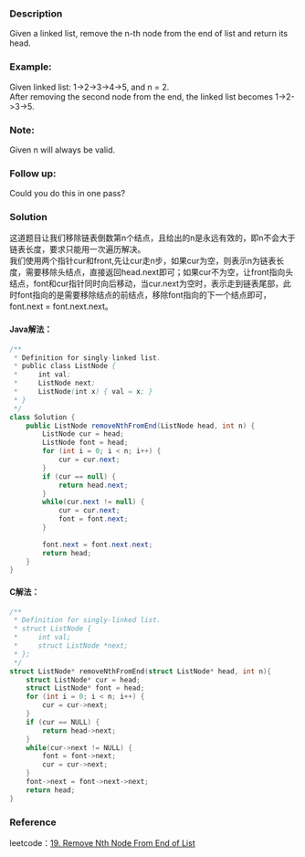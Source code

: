 ### Description
Given a linked list, remove the n-th node from the end of list and return its head.  
### Example:  
Given linked list: 1->2->3->4->5, and n = 2.  
After removing the second node from the end, the linked list becomes 1->2->3->5.  
### Note:  
Given n will always be valid.  
### Follow up:  
Could you do this in one pass?  

### Solution    
这道题目让我们移除链表倒数第n个结点，且给出的n是永远有效的，即n不会大于链表长度，要求只能用一次遍历解决。  
我们使用两个指针cur和front,先让cur走n步，如果cur为空，则表示n为链表长度，需要移除头结点，直接返回head.next即可；如果cur不为空，让front指向头结点，font和cur指针同时向后移动，当cur.next为空时，表示走到链表尾部，此时font指向的是需要移除结点的前结点，移除font指向的下一个结点即可，font.next = font.next.next。

#### Java解法：
```Java
/**
 * Definition for singly-linked list.
 * public class ListNode {
 *     int val;
 *     ListNode next;
 *     ListNode(int x) { val = x; }
 * }
 */
class Solution {
    public ListNode removeNthFromEnd(ListNode head, int n) {
        ListNode cur = head;
        ListNode font = head;
        for (int i = 0; i < n; i++) {
            cur = cur.next;
        }
        if (cur == null) {
            return head.next;
        }
        while(cur.next != null) {
            cur = cur.next;
            font = font.next;
        }
        
        font.next = font.next.next;
        return head;
    }
}
```
#### C解法：
```C
/**
 * Definition for singly-linked list.
 * struct ListNode {
 *     int val;
 *     struct ListNode *next;
 * };
 */
struct ListNode* removeNthFromEnd(struct ListNode* head, int n){
    struct ListNode* cur = head;
    struct ListNode* font = head;
    for (int i = 0; i < n; i++) {
        cur = cur->next;
    }
    if (cur == NULL) {
        return head->next;
    }
    while(cur->next != NULL) {
        font = font->next;
        cur = cur->next;
    }
    font->next = font->next->next;
    return head;
}
```
### Reference
leetcode：[19. Remove Nth Node From End of List](https://leetcode.com/problems/remove-nth-node-from-end-of-list/)
